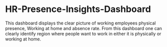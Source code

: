 # HR-Presence-Insights-Dashboard
This dashboard displays the clear picture of working employees physical presence, Working at home and absence rate. From this dashboard one can clearly identify region where people want to work in either it is physically or working at home.
